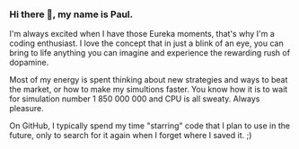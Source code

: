 ### Hi there 👋, my name is Paul.

I'm always excited when I have those Eureka moments, that's why I'm a coding enthusiast. I love the concept that in just a blink of an eye, you can bring to life anything you can imagine and experience the rewarding rush of dopamine.

Most of my energy is spent thinking about new strategies and ways to beat the market, or how to make my simultions faster. You know how it is to wait for simulation number 1 850 000 000 and CPU is all sweaty. Always pleasure.

On GitHub, I typically spend my time "starring" code that I plan to use in the future, only to search for it again when I forget where I saved it. ;)

<!--
**CopyPasteJedi/CopyPasteJedi** is a ✨ _special_ ✨ repository because its `README.md` (this file) appears on your GitHub profile.

Here are some ideas to get you started:

- 🔭 I’m currently working on ...
- 🌱 I’m currently learning ...
- 👯 I’m looking to collaborate on ...
- 🤔 I’m looking for help with ...
- 💬 Ask me about ...
- 📫 How to reach me: ...
- 😄 Pronouns: ...
- ⚡ Fun fact: ...
-->
